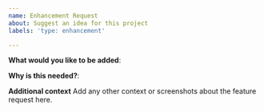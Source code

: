 ```yaml
---
name: Enhancement Request
about: Suggest an idea for this project
labels: 'type: enhancement'

---
```


**What would you like to be added**:

**Why is this needed?**:

**Additional context**
Add any other context or screenshots about the feature request here.
